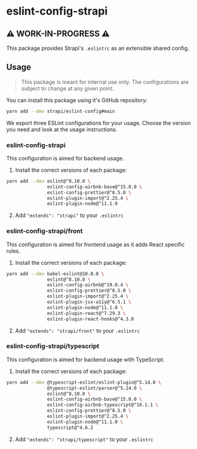 # eslint-config-strapi

## ⚠️ WORK-IN-PROGRESS ⚠️ 

This package provides Strapi's `.eslintrc` as an extensible shared config.

## Usage

> This package is meant for internal use only. The configurations are subject to change at any given point.

You can install this package using it's GitHub repository:

```sh
yarn add --dev strapi/eslint-config#main
```

We export three ESLint configurations for your usage. Choose the version you need and look at the usage instructions.

### eslint-config-strapi

This configuration is aimed for backend usage.

1. Install the correct versions of each package:

```sh
yarn add --dev eslint@^8.10.0 \
               eslint-config-airbnb-base@^15.0.0 \
               eslint-config-prettier@^8.5.0 \
               eslint-plugin-import@^2.25.4 \
               eslint-plugin-node@^11.1.0
```

2. Add `"extends": "strapi"` to your `.eslintrc`

### eslint-config-strapi/front

This configuration is aimed for frontend usage as it adds React specific rules.

1. Install the correct versions of each package:

```sh
yarn add --dev babel-eslint@10.0.0 \
               eslint@^8.10.0 \
               eslint-config-airbnb@^19.0.4 \
               eslint-config-prettier@^8.5.0 \
               eslint-plugin-import@^2.25.4 \
               eslint-plugin-jsx-a11y@^6.5.1 \
               eslint-plugin-node@^11.1.0 \
               eslint-plugin-react@^7.29.3 \
               eslint-plugin-react-hooks@^4.3.0
```

2. Add `"extends": "strapi/front"` to your `.eslintrc`

### eslint-config-strapi/typescript

This configuration is aimed for backend usage with TypeScript.

1. Install the correct versions of each package:

```sh
yarn add --dev @typescript-eslint/eslint-plugin@^5.14.0 \
               @typescript-eslint/parser@^5.14.0 \
               eslint@^8.10.0 \
               eslint-config-airbnb-base@^15.0.0 \
               eslint-config-airbnb-typescript@^16.1.1 \
               eslint-config-prettier@^8.5.0 \
               eslint-plugin-import@^2.25.4 \
               eslint-plugin-node@^11.1.0 \
               typescript@^4.6.2
```

2. Add `"extends": "strapi/typescript"` to your `.eslintrc`




